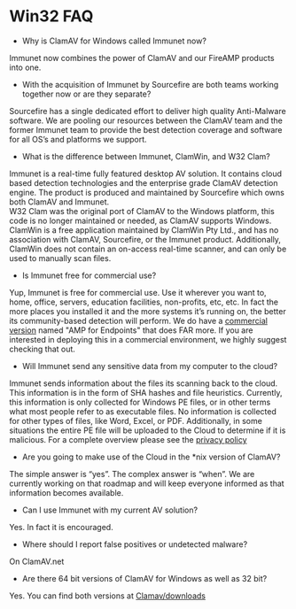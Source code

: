 # Win32 FAQ #

* Why is ClamAV for Windows called Immunet now?

Immunet now combines the power of ClamAV and our FireAMP products into one.

* With the acquisition of Immunet by Sourcefire are both teams working together now or are they separate?

Sourcefire has a single dedicated effort to deliver high quality Anti-Malware software.  We are pooling our resources between the ClamAV team and the former Immunet team to provide the best detection coverage and software for all OS’s and platforms we support.

* What is the difference between Immunet, ClamWin, and W32 Clam?

Immunet is a real-time fully featured desktop AV solution.  It contains cloud based detection technologies and the enterprise grade ClamAV detection engine. The product is produced and maintained by Sourcefire which owns both ClamAV and Immunet.  
W32 Clam was the original port of ClamAV to the Windows platform, this code is no longer maintained or needed, as ClamAV supports Windows.  
ClamWin is a free application maintained by ClamWin Pty Ltd., and has no association with ClamAV, Sourcefire, or the Immunet product.  Additionally, ClamWin does not contain an on-access real-time scanner, and can only be used to manually scan files.

* Is Immunet free for commercial use?

Yup, Immunet is free for commercial use. Use it wherever you want to, home, office, servers, education facilities, non-profits, etc, etc. In fact the more places you installed it and the more systems it’s running on, the better its community-based detection will perform.  We do have a [commercial version](http://www.cisco.com/c/en/us/products/security/fireamp-endpoints/index.html) named "AMP for Endpoints" that does FAR more.  If you are interested in deploying this in a commercial environment, we highly suggest checking that out.

* Will Immunet send any sensitive data from my computer to the cloud?

Immunet sends information about the files its scanning back to the cloud. This information is in the form of SHA hashes and file heuristics. Currently, this information is only collected for Windows PE files, or in other terms what most people refer to as executable files. No information is collected for other types of files, like Word, Excel, or PDF. Additionally, in some situations the entire PE file will be uploaded to the Cloud to determine if it is malicious. 
For a complete overview please see the [privacy policy]

* Are you going to make use of the Cloud in the \*nix version of ClamAV?

The simple answer is “yes”.  The complex answer is “when”.  We are currently working on that roadmap and will keep everyone informed as that information becomes available.

* Can I use Immunet with my current AV solution?

Yes. In fact it is encouraged.

* Where should I report false positives or undetected malware?

On ClamAV.net

* Are there 64 bit versions of ClamAV for Windows as well as 32 bit?

Yes.  You can find both versions at [Clamav/downloads]

[privacy policy]: http://www.cisco.com/web/siteassets/legal/privacy.html
[Clamav/downloads]: https://www.clamav.net/downloads#otherversions
